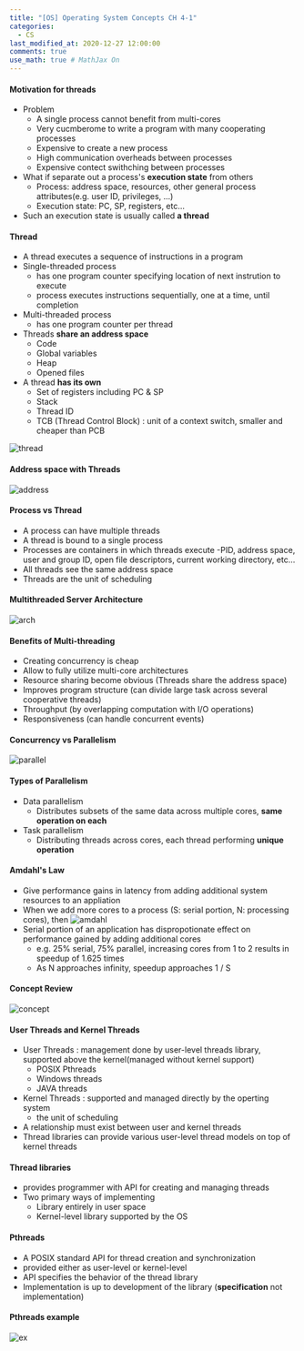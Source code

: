 ```yaml
---
title: "[OS] Operating System Concepts CH 4-1"
categories: 
  - CS
last_modified_at: 2020-12-27 12:00:00
comments: true
use_math: true # MathJax On
---
```


#### Motivation for threads
- Problem
  - A single process cannot benefit from multi-cores
  - Very cucmberome to write a program with many cooperating processes
  - Expensive to create a new process
  - High communication overheads between processes
  - Expensive contect swithching between processes
- What if separate out a process's **execution state** from others
  - Process: address space, resources, other general process attributes(e.g. user ID, privileges, ...)
  - Execution state: PC, SP, registers, etc...
- Such an execution state is usually called **a thread**

#### Thread
- A thread executes a sequence of instructions in a program
- Single-threaded process
  - has one program counter specifying location of next instrution to execute
  - process executes instructions sequentially, one at a time, until completion
- Multi-threaded process
  - has one program counter per thread
- Threads **share an address space**
  - Code
  - Global variables
  - Heap
  - Opened files
- A thread **has its own**
  - Set of registers including PC & SP
  - Stack
  - Thread ID
  - TCB (Thread Control Block) : unit of a context switch, smaller and cheaper than PCB

![thread](https://user-images.githubusercontent.com/62474292/103384596-51f30700-4b3a-11eb-89f3-e54cc1156830.JPG)

#### Address space with Threads
![address](https://user-images.githubusercontent.com/62474292/103384671-97173900-4b3a-11eb-8bbd-5fea18f5821d.JPG)

#### Process vs Thread
- A process can have multiple threads
- A thread is bound to a single process
- Processes are containers in which threads execute
  -PID, address space, user and group ID, open file descriptors, current working directory, etc...
- All threads see the same address space
- Threads are the unit of scheduling

#### Multithreaded Server Architecture
![arch](https://user-images.githubusercontent.com/62474292/103385000-f0cc3300-4b3b-11eb-9c61-774f701f2ab2.JPG)

#### Benefits of Multi-threading
- Creating concurrency is cheap
- Allow to fully utilize multi-core architectures
- Resource sharing become obvious (Threads share the address space)
- Improves program structure (can divide large task across several cooperative threads)
- Throughput (by overlapping computation with I/O operations)
- Responsiveness (can handle concurrent events)

#### Concurrency vs Parallelism
![parallel](https://user-images.githubusercontent.com/62474292/103385495-0f332e00-4b3e-11eb-8b52-3246eda21651.JPG)

#### Types of Parallelism
- Data parallelism
  - Distributes subsets of the same data across multiple cores, **same operation on each**
- Task parallelism
  - Distributing threads across cores, each thread performing **unique operation**


#### Amdahl's Law
- Give performance gains in latency from adding additional system resources to an appliation
- When we add more cores to a process (S: serial portion, N: processing cores), then
![amdahl](https://user-images.githubusercontent.com/62474292/103390404-9e990b00-4b57-11eb-8955-7f1c2cca0b20.JPG)
- Serial portion of an application has dispropotionate effect on performance gained by adding additional cores
  - e.g. 25% serial, 75% parallel, increasing cores from 1 to 2 results in speedup of 1.625 times
  - As N approaches infinity, speedup approaches 1 / S

#### Concept Review
![concept](https://user-images.githubusercontent.com/62474292/103390405-9fca3800-4b57-11eb-8aba-e12a5f1b9a98.png)  

#### User Threads and Kernel Threads
- User Threads : management done by user-level threads library, supported above the kernel(managed without kernel support)
  - POSIX Pthreads
  - Windows threads
  - JAVA threads
- Kernel Threads : supported and managed directly by the operting system
  - the unit of scheduling
- A relationship must exist between user and kernel threads
- Thread libraries can provide various user-level thread models on top of kernel threads

#### Thread libraries
- provides programmer with API for creating and managing threads
- Two primary ways of implementing
  - Library entirely in user space
  - Kernel-level library supported by the OS
  
#### Pthreads
- A POSIX standard API for thread creation and synchronization
- provided either as user-level or kernel-level
- API specifies the behavior of the thread library
- Implementation is up to development of the library (**specification** not implementation)

#### Pthreads example
![ex](https://user-images.githubusercontent.com/62474292/103489864-fa66db00-4e5a-11eb-8351-2e2b4b5e3cfd.JPG)

 

